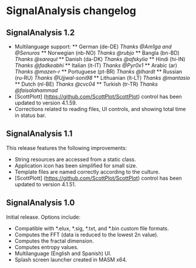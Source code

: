 # SignalAnalysis changelog

## SignalAnalysis 1.2
* Multilanguage support:
  ** German (de-DE) _Thanks @Am1ga and @Senuros_
  ** Norwegian (nb-NO) _Thanks @rubjo_
  ** Bangla (bn-BD) _Thanks @sarequl_
  ** Danish (da-DK) _Thanks @afskylia_
  ** Hindi (hi-IN) _Thanks @fadkeabhi_
  ** Italian (it-IT) _Thanks @Pyr0x1_
  ** Arabic (ar) _Thanks @mazen-r_
  ** Portuguese (pt-BR) _Thanks @lhardt_
  ** Russian (ru-RU) _Thanks @Ujjwal-soni98_
  ** Lithuanian (lt-LT) _Thanks @mantasio_
  ** Dutch (nl-BE) _Thanks @cvc04_
  ** Turkish (tr-TR) _Thanks @faisalahammad_
* [ScottPlott] (https://github.com/ScottPlot/ScottPlot) control has been updated to version 4.1.59.
* Corrections related to reading files, UI controls, and showing total time in status bar.

## SignalAnalysis 1.1
This release features the following improvements:
* String resources are accessed from a static class.
* Application icon has been simplified for small size.
* Template files are named correctly according to the culture.
* [ScottPlott] (https://github.com/ScottPlot/ScottPlot) control has been updated to version 4.1.51.

## SignalAnalysis 1.0
Initial release. Options include:
* Compatible with *.elux, *.sig, *.txt, and *.bin custom file formats.
* Computes the FFT (data is reduced to the lowest 2n value).
* Computes the fractal dimension.
* Computes entropy values.
* Multilanguage (English and Spanish) UI.
* Splash screen launcher created in MASM x64.
